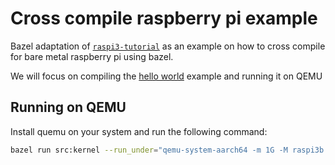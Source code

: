 # Cross compile raspberry pi example

Bazel adaptation of [`raspi3-tutorial`](https://github.com/bztsrc/raspi3-tutorial)
as an example on how to cross compile for bare metal raspberry pi using bazel.

We will focus on compiling the [hello world](https://github.com/bztsrc/raspi3-tutorial/tree/master/03_uart1) example and running it on QEMU

## Running on QEMU

Install quemu on your system and run the following command:

```bash
bazel run src:kernel --run_under="qemu-system-aarch64 -m 1G -M raspi3b -serial null -serial mon:stdio -nographic -kernel"
```
